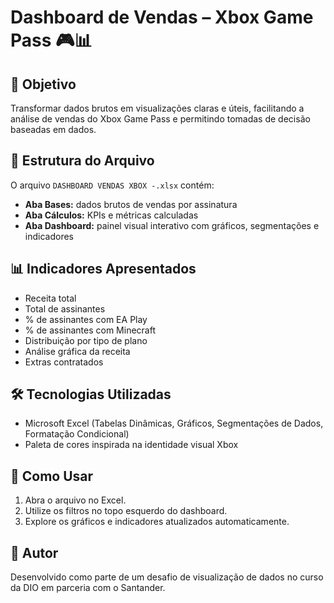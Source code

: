 # Dashboard de Vendas – Xbox Game Pass 🎮📊

## 🎯 Objetivo
Transformar dados brutos em visualizações claras e úteis, facilitando a análise de vendas do Xbox Game Pass e permitindo tomadas de decisão baseadas em dados.

## 📁 Estrutura do Arquivo
O arquivo `DASHBOARD VENDAS XBOX -.xlsx` contém:
- **Aba Bases:** dados brutos de vendas por assinatura
- **Aba Cálculos:** KPIs e métricas calculadas
- **Aba Dashboard:** painel visual interativo com gráficos, segmentações e indicadores

## 📊 Indicadores Apresentados
- Receita total
- Total de assinantes
- % de assinantes com EA Play
- % de assinantes com Minecraft
- Distribuição por tipo de plano
- Análise gráfica da receita
- Extras contratados

## 🛠 Tecnologias Utilizadas
- Microsoft Excel (Tabelas Dinâmicas, Gráficos, Segmentações de Dados, Formatação Condicional)
- Paleta de cores inspirada na identidade visual Xbox

## 🧩 Como Usar
1. Abra o arquivo no Excel.
2. Utilize os filtros no topo esquerdo do dashboard.
3. Explore os gráficos e indicadores atualizados automaticamente.

## 🚀 Autor
Desenvolvido como parte de um desafio de visualização de dados no curso da DIO em parceria com o Santander.
